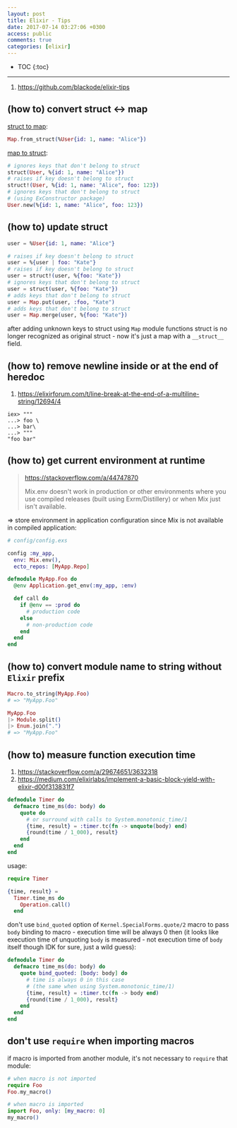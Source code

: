 ```yaml
---
layout: post
title: Elixir - Tips
date: 2017-07-14 03:27:06 +0300
access: public
comments: true
categories: [elixir]
---
```


<!-- more -->

* TOC
{:toc}
<hr>

1. <https://github.com/blackode/elixir-tips>

(how to) convert struct <-> map
-------------------------------

[struct to map](https://hexdocs.pm/elixir/Map.html#from_struct/1):

```elixir
Map.from_struct(%User{id: 1, name: "Alice"})
```

[map to struct](https://hexdocs.pm/elixir/Kernel.html#struct/2):

```elixir
# ignores keys that don't belong to struct
struct(User, %{id: 1, name: "Alice"})
# raises if key doesn't belong to struct
struct!(User, %{id: 1, name: "Alice", foo: 123})
# ignores keys that don't belong to struct
# (using ExConstructor package)
User.new(%{id: 1, name: "Alice", foo: 123})
```

(how to) update struct
----------------------

```elixir
user = %User{id: 1, name: "Alice"}

# raises if key doesn't belong to struct
user = %{user | foo: "Kate"}
# raises if key doesn't belong to struct
user = struct!(user, %{foo: "Kate"})
# ignores keys that don't belong to struct
user = struct(user, %{foo: "Kate"})
# adds keys that don't belong to struct
user = Map.put(user, :foo, "Kate")
# adds keys that don't belong to struct
user = Map.merge(user, %{foo: "Kate"})
```

after adding unknown keys to struct using `Map` module functions struct is no
longer recognized as original struct - now it's just a map with a `__struct__`
field.

(how to) remove newline inside or at the end of heredoc
-------------------------------------------------------

1. <https://elixirforum.com/t/line-break-at-the-end-of-a-multiline-string/12694/4>

```
iex> """
...> foo \
...> bar\
...> """
"foo bar"
```

(how to) get current environment at runtime
-------------------------------------------

> <https://stackoverflow.com/a/44747870>
>
> Mix.env doesn't work in production or other environments where you use
> compiled releases (built using Exrm/Distillery) or when Mix just isn't
> available.

=> store environment in application configuration since Mix is not available
in compiled application:

```elixir
# config/config.exs

config :my_app,
  env: Mix.env(),
  ecto_repos: [MyApp.Repo]
```

```elixir
defmodule MyApp.Foo do
  @env Application.get_env(:my_app, :env)

  def call do
    if @env == :prod do
      # production code
    else
      # non-production code
    end
  end
end
```

(how to) convert module name to string without `Elixir` prefix
--------------------------------------------------------------

```elixir
Macro.to_string(MyApp.Foo)
# => "MyApp.Foo"
```

```elixir
MyApp.Foo
|> Module.split()
|> Enum.join(".")
# => "MyApp.Foo"
```

(how to) measure function execution time
----------------------------------------

1. <https://stackoverflow.com/a/29674651/3632318>
2. <https://medium.com/elixirlabs/implement-a-basic-block-yield-with-elixir-d00f313831f7>

```elixir
defmodule Timer do
  defmacro time_ms(do: body) do
    quote do
      # or surround with calls to System.monotonic_time/1
      {time, result} = :timer.tc(fn -> unquote(body) end)
      {round(time / 1_000), result}
    end
  end
end
```

usage:

```elixir
require Timer

{time, result} =
  Timer.time_ms do
    Operation.call()
  end
```

don't use `bind_quoted` option of `Kernel.SpecialForms.quote/2` macro to pass
`body` binding to macro - execution time will be always 0 then (it looks like
execution time of unquoting `body` is measured - not execution time of `body`
itself though IDK for sure, just a wild guess):

```elixir
defmodule Timer do
  defmacro time_ms(do: body) do
    quote bind_quoted: [body: body] do
      # time is always 0 in this case
      # (the same when using System.monotonic_time/1)
      {time, result} = :timer.tc(fn -> body end)
      {round(time / 1_000), result}
    end
  end
end
```

don't use `require` when importing macros
-----------------------------------------

if macro is imported from another module, it's not necessary to `require` that
module:

```elixir
# when macro is not imported
require Foo
Foo.my_macro()

# when macro is imported
import Foo, only: [my_macro: 0]
my_macro()
```
